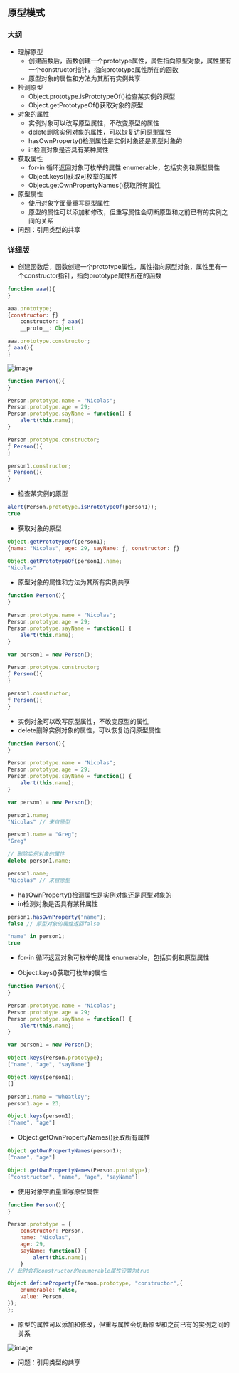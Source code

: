 

## 原型模式

### 大纲
- 理解原型
    - 创建函数后，函数创建一个prototype属性，属性指向原型对象，属性里有一个constructor指针，指向prototype属性所在的函数
    - 原型对象的属性和方法为其所有实例共享
- 检测原型
    - Object.prototype.isPrototypeOf()检查某实例的原型
    - Object.getPrototypeOf()获取对象的原型
- 对象的属性
    - 实例对象可以改写原型属性，不改变原型的属性
    - delete删除实例对象的属性，可以恢复访问原型属性
    - hasOwnProperty()检测属性是实例对象还是原型对象的
    - in检测对象是否具有某种属性
- 获取属性
    - for-in 循环返回对象可枚举的属性 enumerable，包括实例和原型属性
    - Object.keys()获取可枚举的属性
    - Object.getOwnPropertyNames()获取所有属性
- 原型属性
    - 使用对象字面量重写原型属性
    - 原型的属性可以添加和修改，但重写属性会切断原型和之前已有的实例之间的关系
- 问题：引用类型的共享


### 详细版

- 创建函数后，函数创建一个prototype属性，属性指向原型对象，属性里有一个constructor指针，指向prototype属性所在的函数


```js
function aaa(){
}

aaa.prototype;
{constructor: ƒ}
    constructor: ƒ aaa()
    __proto__: Object

aaa.prototype.constructor;
ƒ aaa(){
}
```


![image](https://cdn.nlark.com/yuque/0/2020/png/419446/1588745505717-0f89cf70-1c6e-4998-9792-babff750d6ac.png?x-oss-process=image%2Fresize%2Cw_1296)

```js
function Person(){
}

Person.prototype.name = "Nicolas";
Person.prototype.age = 29;
Person.prototype.sayName = function() {
    alert(this.name);
}

Person.prototype.constructor;
ƒ Person(){
}

person1.constructor;
ƒ Person(){
}
```
- 检查某实例的原型

```js
alert(Person.prototype.isPrototypeOf(person1));
true
```
- 获取对象的原型

```js
Object.getPrototypeOf(person1);
{name: "Nicolas", age: 29, sayName: ƒ, constructor: ƒ}

Object.getPrototypeOf(person1).name;
"Nicolas"
```


- 原型对象的属性和方法为其所有实例共享

```js
function Person(){
}

Person.prototype.name = "Nicolas";
Person.prototype.age = 29;
Person.prototype.sayName = function() {
    alert(this.name);
}

var person1 = new Person();

Person.prototype.constructor;
ƒ Person(){
}

person1.constructor;
ƒ Person(){
}
```

- 实例对象可以改写原型属性，不改变原型的属性
- delete删除实例对象的属性，可以恢复访问原型属性

```js
function Person(){
}

Person.prototype.name = "Nicolas";
Person.prototype.age = 29;
Person.prototype.sayName = function() {
    alert(this.name);
}

var person1 = new Person();

person1.name;
"Nicolas" // 来自原型

person1.name = "Greg";
"Greg"

// 删除实例对象的属性
delete person1.name;

person1.name;
"Nicolas" // 来自原型
```

- hasOwnProperty()检测属性是实例对象还是原型对象的
- in检测对象是否具有某种属性

```js
person1.hasOwnProperty("name");
false // 原型对象的属性返回false

"name" in person1;
true
```

- for-in 循环返回对象可枚举的属性 enumerable，包括实例和原型属性

- Object.keys()获取可枚举的属性

```js
function Person(){
}

Person.prototype.name = "Nicolas";
Person.prototype.age = 29;
Person.prototype.sayName = function() {
    alert(this.name);
}

var person1 = new Person();

Object.keys(Person.prototype);
["name", "age", "sayName"]

Object.keys(person1);
[]

person1.name = "Wheatley"; 
person1.age = 23;

Object.keys(person1);
["name", "age"]
```

- Object.getOwnPropertyNames()获取所有属性

```js
Object.getOwnPropertyNames(person1);
["name", "age"]

Object.getOwnPropertyNames(Person.prototype);
["constructor", "name", "age", "sayName"]
```

- 使用对象字面量重写原型属性


```js
function Person(){
}

Person.prototype = {
    constructor: Person,
    name: "Nicolas",
    age: 29,
    sayName: function() {
        alert(this.name);
    }
// 此时会将constructor的enumerable属性设置为true

Object.defineProperty(Person.prototype, "constructor",{
    enumerable: false,
    value: Person,
});
}; 
```

- 原型的属性可以添加和修改，但重写属性会切断原型和之前已有的实例之间的关系

![image](https://cdn.nlark.com/yuque/0/2020/png/419446/1588755820755-cca1dc3b-ada5-4584-99b6-47bd3c0fabd3.png)

- 问题：引用类型的共享



